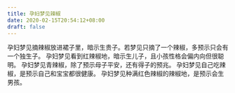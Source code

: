 ```yaml
---
title: 孕妇梦见辣椒
date: 2020-02-15T20:54:12+08:00
draft: false
---
```


孕妇梦见摘辣椒放进裙子里，暗示生贵子。若梦见只摘了一个辣椒，多预示只会有一个独生子。
孕妇梦见看到红辣椒地，暗示生儿子，且小孩性格会偏内向但很聪明。
孕妇梦见青辣椒，除了预示母子平安，还有得子的预兆。
孕妇梦见自己吃辣椒，是预示自己和宝宝都很健康。
孕妇梦见种满红色辣椒的辣椒地，是预示会生男孩。
